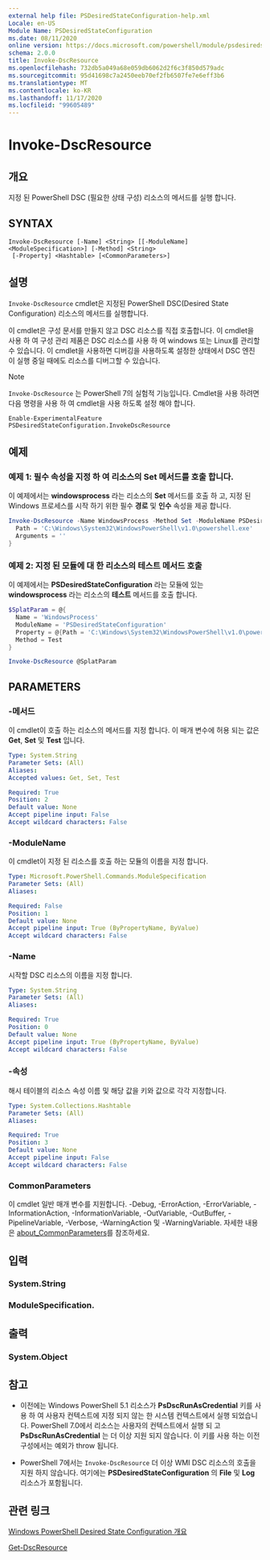 ```yaml
---
external help file: PSDesiredStateConfiguration-help.xml
Locale: en-US
Module Name: PSDesiredStateConfiguration
ms.date: 08/11/2020
online version: https://docs.microsoft.com/powershell/module/psdesiredstateconfiguration/invoke-dscresource?view=powershell-7.2&WT.mc_id=ps-gethelp
schema: 2.0.0
title: Invoke-DscResource
ms.openlocfilehash: 732db5a049a68e059db6062d2f6c3f850d579adc
ms.sourcegitcommit: 95d41698c7a2450eeb70ef2fb6507fe7e6eff3b6
ms.translationtype: MT
ms.contentlocale: ko-KR
ms.lasthandoff: 11/17/2020
ms.locfileid: "99605489"
---
```

# Invoke-DscResource

## 개요
지정 된 PowerShell DSC (필요한 상태 구성) 리소스의 메서드를 실행 합니다.

## SYNTAX

```
Invoke-DscResource [-Name] <String> [[-ModuleName] <ModuleSpecification>] [-Method] <String>
 [-Property] <Hashtable> [<CommonParameters>]
```

## 설명

`Invoke-DscResource` cmdlet은 지정된 PowerShell DSC(Desired State Configuration) 리소스의 메서드를 실행합니다.

이 cmdlet은 구성 문서를 만들지 않고 DSC 리소스를 직접 호출합니다. 이 cmdlet을 사용 하 여 구성 관리 제품은 DSC 리소스를 사용 하 여 windows 또는 Linux를 관리할 수 있습니다. 이 cmdlet을 사용하면 디버깅을 사용하도록 설정한 상태에서 DSC 엔진이 실행 중일 때에도 리소스를 디버그할 수 있습니다.

> [!NOTE]
> `Invoke-DscResource` 는 PowerShell 7의 실험적 기능입니다. Cmdlet을 사용 하려면 다음 명령을 사용 하 여 cmdlet을 사용 하도록 설정 해야 합니다.
>
> `Enable-ExperimentalFeature PSDesiredStateConfiguration.InvokeDscResource`

## 예제

### 예제 1: 필수 속성을 지정 하 여 리소스의 Set 메서드를 호출 합니다.

이 예제에서는 **windowsprocess** 라는 리소스의 **Set** 메서드를 호출 하 고, 지정 된 Windows 프로세스를 시작 하기 위한 필수 **경로** 및 **인수** 속성을 제공 합니다.

```powershell
Invoke-DscResource -Name WindowsProcess -Method Set -ModuleName PSDesiredStateConfiguration -Property @{
  Path = 'C:\Windows\System32\WindowsPowerShell\v1.0\powershell.exe'
  Arguments = ''
}
```

### 예제 2: 지정 된 모듈에 대 한 리소스의 테스트 메서드 호출

이 예제에서는 **PSDesiredStateConfiguration** 라는 모듈에 있는 **windowsprocess** 라는 리소스의 **테스트** 메서드를 호출 합니다.

```powershell
$SplatParam = @{
  Name = 'WindowsProcess'
  ModuleName = 'PSDesiredStateConfiguration'
  Property = @{Path = 'C:\Windows\System32\WindowsPowerShell\v1.0\powershell.exe'; Arguments = ''}
  Method = Test
}

Invoke-DscResource @SplatParam
```

## PARAMETERS

### -메서드

이 cmdlet이 호출 하는 리소스의 메서드를 지정 합니다. 이 매개 변수에 허용 되는 값은 **Get**, **Set** 및 **Test** 입니다.

```yaml
Type: System.String
Parameter Sets: (All)
Aliases:
Accepted values: Get, Set, Test

Required: True
Position: 2
Default value: None
Accept pipeline input: False
Accept wildcard characters: False
```

### -ModuleName

이 cmdlet이 지정 된 리소스를 호출 하는 모듈의 이름을 지정 합니다.

```yaml
Type: Microsoft.PowerShell.Commands.ModuleSpecification
Parameter Sets: (All)
Aliases:

Required: False
Position: 1
Default value: None
Accept pipeline input: True (ByPropertyName, ByValue)
Accept wildcard characters: False
```

### -Name

시작할 DSC 리소스의 이름을 지정 합니다.

```yaml
Type: System.String
Parameter Sets: (All)
Aliases:

Required: True
Position: 0
Default value: None
Accept pipeline input: True (ByPropertyName, ByValue)
Accept wildcard characters: False
```

### -속성

해시 테이블의 리소스 속성 이름 및 해당 값을 키와 값으로 각각 지정합니다.

```yaml
Type: System.Collections.Hashtable
Parameter Sets: (All)
Aliases:

Required: True
Position: 3
Default value: None
Accept pipeline input: False
Accept wildcard characters: False
```

### CommonParameters

이 cmdlet 일반 매개 변수를 지원합니다. -Debug, -ErrorAction, -ErrorVariable, -InformationAction, -InformationVariable, -OutVariable, -OutBuffer, -PipelineVariable, -Verbose, -WarningAction 및 -WarningVariable. 자세한 내용은 [about_CommonParameters](https://go.microsoft.com/fwlink/?LinkID=113216)를 참조하세요.

## 입력

### System.String

### ModuleSpecification.

## 출력

### System.Object

## 참고

- 이전에는 Windows PowerShell 5.1 리소스가 **PsDscRunAsCredential** 키를 사용 하 여 사용자 컨텍스트에 지정 되지 않는 한 시스템 컨텍스트에서 실행 되었습니다. PowerShell 7.0에서 리소스는 사용자의 컨텍스트에서 실행 되 고 **PsDscRunAsCredential** 는 더 이상 지원 되지 않습니다. 이 키를 사용 하는 이전 구성에서는 예외가 throw 됩니다.

- PowerShell 7에서는 `Invoke-DscResource` 더 이상 WMI DSC 리소스의 호출을 지원 하지 않습니다. 여기에는 **PSDesiredStateConfiguration** 의 **File** 및 **Log** 리소스가 포함됩니다.

## 관련 링크

[Windows PowerShell Desired State Configuration 개요](/powershell/scripting/dsc/overview/dscforengineers)

[Get-DscResource](Get-DscResource.md)
